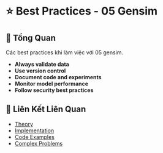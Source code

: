 # ⭐ Best Practices - 05 Gensim

## 🎯 Tổng Quan

Các best practices khi làm việc với 05 gensim.

- **Always validate data**
- **Use version control**
- **Document code and experiments**
- **Monitor model performance**
- **Follow security best practices**

## 🔗 Liên Kết Liên Quan

- [Theory](./THEORY_05_gensim.md)
- [Implementation](./IMPLEMENTATION_05_gensim.md)
- [Code Examples](./CODE_EXAMPLES_05_gensim.md)
- [Complex Problems](./COMPLEX_PROBLEMS.md)
